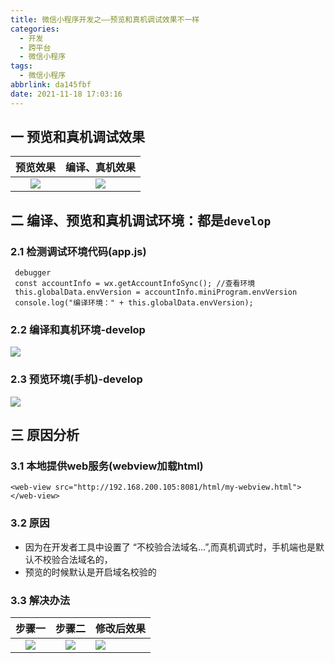 ```yaml
---
title: 微信小程序开发之——预览和真机调试效果不一样
categories:
  - 开发
  - 跨平台
  - 微信小程序
tags:
  - 微信小程序
abbrlink: da145fbf
date: 2021-11-18 17:03:16
---
```

## 一 预览和真机调试效果

| 预览效果 | 编译、真机效果 |
| :------: | :------------: |
|  ![][1]  |     ![][2]     |

<!--more-->

## 二 编译、预览和真机调试环境：都是`develop`

### 2.1 检测调试环境代码(app.js)

```
 debugger
 const accountInfo = wx.getAccountInfoSync(); //查看环境
 this.globalData.envVersion = accountInfo.miniProgram.envVersion
 console.log("编译环境：" + this.globalData.envVersion);
```

### 2.2 编译和真机环境-develop

![][3]

### 2.3 预览环境(手机)-develop
![][4]

## 三 原因分析


### 3.1 本地提供web服务(webview加载html)

```
<web-view src="http://192.168.200.105:8081/html/my-webview.html"></web-view>
```

### 3.2 原因

* 因为在开发者工具中设置了 “不校验合法域名...”,而真机调式时，手机端也是默认不校验合法域名的，
* 预览的时候默认是开启域名校验的

### 3.3 解决办法

| 步骤一 | 步骤二 | 修改后效果 |
| :----: | :----: | ---------- |
| ![][5] | ![][6] |   ![][7]         |



[1]:https://cdn.jsdelivr.net/gh/pgzxc/cdn@master/blog-wechat/wechat-develop-environ-preview.gif
[2]:https://cdn.jsdelivr.net/gh/pgzxc/cdn@master/blog-wechat/wechat-develop-environ-phone-preview.gif
[3]:https://cdn.jsdelivr.net/gh/pgzxc/cdn@master/blog-wechat/wechat-environment-build-type.png
[4]:https://cdn.jsdelivr.net/gh/pgzxc/cdn@master/blog-wechat/wechat-develop-preview-build.png
[5]:https://cdn.jsdelivr.net/gh/pgzxc/cdn@master/blog-wechat/wechat-developer-environment-tools-open.png
[6]:https://cdn.jsdelivr.net/gh/pgzxc/cdn@master/blog-wechat/wechat-developer-environment-tools-open-debug.png
[7]:https://cdn.jsdelivr.net/gh/pgzxc/cdn@master/blog-wechat/wechat-develop-environ-phone-view.png